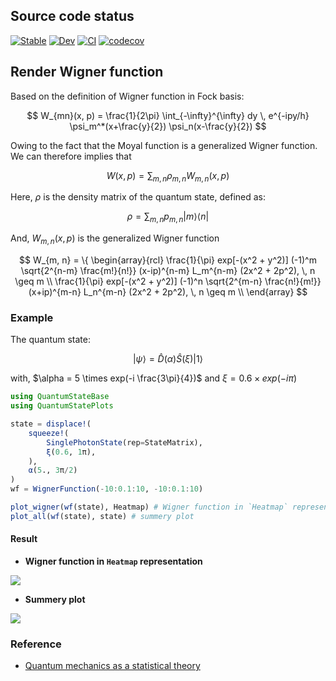 <script id="MathJax-script" async src="https://cdn.jsdelivr.net/npm/mathjax@3/es5/tex-mml-chtml.js"></script>

## Source code status

[![Stable](https://img.shields.io/badge/docs-stable-blue.svg)](https://foldfelis-qo.github.io/QuantumStatePlots.jl/stable)
[![Dev](https://img.shields.io/badge/docs-dev-blue.svg)](https://foldfelis-qo.github.io/QuantumStatePlots.jl/dev)
[![CI](https://github.com/foldfelis-QO/QuantumStatePlots.jl/actions/workflows/CI.yml/badge.svg)](https://github.com/foldfelis-QO/QuantumStatePlots.jl/actions/workflows/CI.yml)
[![codecov](https://codecov.io/gh/foldfelis-QO/QuantumStatePlots.jl/branch/master/graph/badge.svg?token=6VKJECY4CX)](https://codecov.io/gh/foldfelis-QO/QuantumStatePlots.jl)

## Render Wigner function

Based on the definition of Wigner function in Fock basis:

$$
W_{mn}(x, p) = \frac{1}{2\pi} \int_{-\infty}^{\infty} dy \, e^{-ipy/h} \psi_m^*(x+\frac{y}{2}) \psi_n(x-\frac{y}{2})
$$

Owing to the fact that the Moyal function is a generalized Wigner function. We can therefore implies that

$$
W(x, p) = \sum_{m, n} \rho_{m, n} W_{m, n}(x, p)
$$

Here, $\rho$ is the density matrix of the quantum state, defined as:

$$
\rho = \sum_{m, n} p_{m, n} | m \rangle \langle n |
$$

And, $W_{m, n}(x, p)$ is the generalized Wigner function

$$
W_{m, n} = \{ \begin{array}{rcl}
\frac{1}{\pi} exp[-(x^2 + y^2)] (-1)^m  \sqrt{2^{n-m} \frac{m!}{n!}} (x-ip)^{n-m} L_m^{n-m} (2x^2 + 2p^2), \, n \geq m \\
\frac{1}{\pi} exp[-(x^2 + y^2)] (-1)^n  \sqrt{2^{m-n} \frac{n!}{m!}} (x+ip)^{m-n} L_n^{m-n} (2x^2 + 2p^2), \, n \geq m \\
\end{array}
$$

### Example

The quantum state:

$$
| \psi \rangle = \hat{D}(\alpha) \hat{S}(\xi) | 1 \rangle
$$

with, $\alpha = 5 \times exp(-i \frac{3\pi}{4})$ and $\xi = 0.6 \times exp(-i \pi)$

```julia
using QuantumStateBase
using QuantumStatePlots

state = displace!(
    squeeze!(
        SinglePhotonState(rep=StateMatrix),
        ξ(0.6, 1π),
    ),
    α(5., 3π/2)
)
wf = WignerFunction(-10:0.1:10, -10:0.1:10)

plot_wigner(wf(state), Heatmap) # Wigner function in `Heatmap` representation
plot_all(wf(state), state) # summery plot
```

#### Result

* **Wigner function in `Heatmap` representation**

![](assets/heatmap.png)

* **Summery plot**

![](assets/all.png)

### Reference

* [Quantum mechanics as a statistical theory](https://doi.org/10.1017/S0305004100000487)
